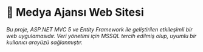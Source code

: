 <h1> 🚀 Medya Ajansı Web Sitesi</h1>
<h6>Bu proje, ASP.NET MVC 5 ve Entity Framework ile geliştirilen etkileşimli bir web uygulamasıdır. Veri yönetimi için MSSQL tercih edilmiş olup, uyumlu bir kullanıcı arayüzü sağlanmıştır.</h6>
